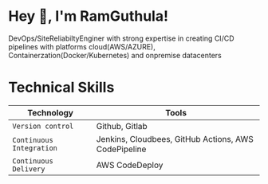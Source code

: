 
# Hey :wave:, I'm RamGuthula!  
DevOps/SiteReliabiltyEnginer with strong expertise in creating CI/CD pipelines with platforms cloud(AWS/AZURE), Containerzation(Docker/Kubernetes) and onpremise datacenters 

# Technical Skills
| Technology    | Tools         |       
| ------------- | ------------- |
| `Version control` | Github, Gitlab  |
| `Continuous Integration` | Jenkins, Cloudbees, GitHub Actions, AWS CodePipeline   |
| `Continuous Delivery` | AWS CodeDeploy  |


